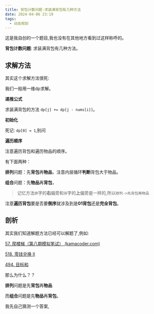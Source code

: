 ```yaml
---
title: 背包计数问题-求装满背包有几种方法
date: 2024-04-06 23:19
tags:
  - 动态规划
---
```


这是我自创的一个题目,我也没有在其他地方看到过这样称呼的。

**背包计数问题**: 求装满背包有几种方法。

## 求解方法

其实这个求解方法很死:

我们一般用一维dp求解。

**递推公式**

求装满背包的方法 `dp[j] += dp[j - nums[i]]`。

**初始化**

死记: `dp[0] = 1`,别问

**遍历顺序**

注意遍历背包和遍历物品的顺序。

有下面两种：

**排列**问题：先**背包**再**物品**，注意内层循环**判断**背包大于物品。

**组合**问题：先**物品**再**背包**，

> 记忆方法`排`字的**右**偏旁和`背`字的**上**偏旁是一样的,所以`排列->先背包再物品`

注意**遍历背包**要是否要**倒序**就涉及到是**01背包**还是**完全背包**。

## 剖析

其实我们知道解题方法已经可以解题了,例如:

[57. 爬楼梯（第八期模拟笔试） (kamacoder.com)](https://kamacoder.com/problempage.php?pid=1067)

[518. 零钱兑换 II](https://leetcode.cn/problems/coin-change-ii/description/)

[494. 目标和](https://leetcode.cn/problems/target-sum/description/)

那么为什么？？

**排列**问题是先**背包**再**物品**

而**组合**问题是先**物品**再**背包**。

我先自己猜测一个答案,